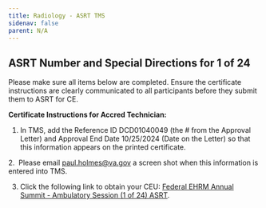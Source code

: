 ```yaml
---
title: Radiology - ASRT TMS
sidenav: false
parent: N/A
---
```

## **ASRT Number and Special Directions for 1 of 24**

Please make sure all items below are completed. Ensure the certificate instructions are clearly communicated to all participants before they submit them to ASRT for CE.

**Certificate Instructions for Accred Technician:**

1. In TMS, add the Reference ID DCD01040049 (the # from the Approval Letter) and Approval End Date 10/25/2024 (Date on the Letter) so that this information appears on the printed certificate.

2.  Please email [paul.holmes@va.gov](mailto:paul.holmes@va.gov) a screen shot when this information is entered into TMS.

3. Click the following link to obtain your CEU: [Federal EHRM Annual Summit - Ambulatory Session (1 of 24) ASRT](https://gcc02.safelinks.protection.outlook.com/?url=https%3A%2F%2Fhcm03.ns2cloud.com%2Fsf%2Flearning%3FdestUrl%3Dhttps%253a%252f%252fva-hcm03.ns2cloud.com%252flearning%252fuser%252fdeeplink_redirect.jsp%253flinkId%253dITEM_DETAILS%2526componentID%253d131013951%2526componentTypeID%253dVA%2526revisionDate%253d1723521600000%2526fromSF%253dY%26company%3DVAHCM03&data=05%7C02%7C%7Cea961f77fab94408fbbc08dcc2e5cedf%7Ce95f1b23abaf45ee821db7ab251ab3bf%7C0%7C0%7C638599539473121787%7CUnknown%7CTWFpbGZsb3d8eyJWIjoiMC4wLjAwMDAiLCJQIjoiV2luMzIiLCJBTiI6Ik1haWwiLCJXVCI6Mn0%3D%7C0%7C%7C%7C&sdata=Aj70ybD2IoppvaFf0nEZlyxue8emj5qnvo8Mab0IRbM%3D&reserved=0). 
